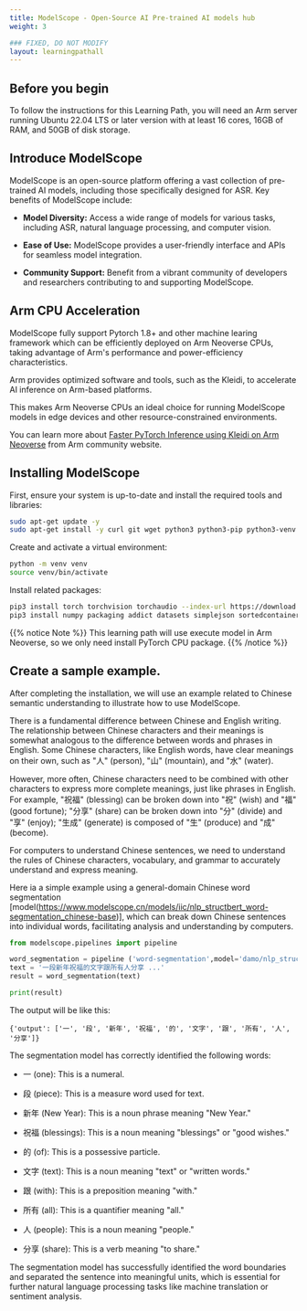 ```yaml
---
title: ModelScope - Open-Source AI Pre-trained AI models hub
weight: 3

### FIXED, DO NOT MODIFY
layout: learningpathall
---
```


## Before you begin

To follow the instructions for this Learning Path, you will need an Arm server running Ubuntu 22.04 LTS or later version with at least 16 cores, 16GB of RAM, and 50GB of disk storage.

## Introduce ModelScope
ModelScope is an open-source platform offering a vast collection of pre-trained AI models, including those specifically designed for ASR. Key benefits of ModelScope include:

* **Model Diversity:** 
    Access a wide range of models for various tasks, including ASR, natural language processing, and computer vision.

* **Ease of Use:** 
    ModelScope provides a user-friendly interface and APIs for seamless model integration.

* **Community Support:** 
    Benefit from a vibrant community of developers and researchers contributing to and supporting ModelScope.


## Arm CPU Acceleration
ModelScope fully support Pytorch 1.8+ and other machine learing framework which can be efficiently deployed on Arm Neoverse CPUs, taking advantage of Arm's performance and power-efficiency characteristics. 

Arm provides optimized software and tools, such as the Kleidi, to accelerate AI inference on Arm-based platforms. 

This makes Arm Neoverse CPUs an ideal choice for running ModelScope models in edge devices and other resource-constrained environments.

You can learn more about [Faster PyTorch Inference using Kleidi on Arm Neoverse](https://community.arm.com/arm-community-blogs/b/servers-and-cloud-computing-blog/posts/faster-pytorch-inference-kleidi-arm-neoverse) from Arm community website.


## Installing ModelScope

First, ensure your system is up-to-date and install the required tools and libraries:

```bash
sudo apt-get update -y
sudo apt-get install -y curl git wget python3 python3-pip python3-venv python-is-python3 
```

Create and activate a virtual environment:
```bash
python -m venv venv
source venv/bin/activate
```

Install related packages: 
```bash
pip3 install torch torchvision torchaudio --index-url https://download.pytorch.org/whl/cpu
pip3 install numpy packaging addict datasets simplejson sortedcontainers transformers

```
{{% notice Note %}}
This learning path will use execute model in Arm Neoverse, so we only need install PyTorch CPU package.
{{% /notice %}}

## Create a sample example.

After completing the installation, we will use an example related to Chinese semantic understanding to illustrate how to use ModelScope.

There is a fundamental difference between Chinese and English writing. The relationship between Chinese characters and their meanings is somewhat analogous to the difference between words and phrases in English. Some Chinese characters, like English words, have clear meanings on their own, such as "人" (person), "山" (mountain), and "水" (water).

However, more often, Chinese characters need to be combined with other characters to express more complete meanings, just like phrases in English. For example, "祝福" (blessing) can be broken down into "祝" (wish) and "福" (good fortune); "分享" (share) can be broken down into "分" (divide) and "享" (enjoy); "生成" (generate) is composed of "生" (produce) and "成" (become).

For computers to understand Chinese sentences, we need to understand the rules of Chinese characters, vocabulary, and grammar to accurately understand and express meaning.

Here ia a simple example using a general-domain Chinese word segmentation [model(https://www.modelscope.cn/models/iic/nlp_structbert_word-segmentation_chinese-base)], which can break down Chinese sentences into individual words, facilitating analysis and understanding by computers.

```python
from modelscope.pipelines import pipeline

word_segmentation = pipeline ('word-segmentation',model='damo/nlp_structbert_word-segmentation_chinese-base')
text = '一段新年祝福的文字跟所有人分享 ...'
result = word_segmentation(text)

print(result)
```

The output will be like this:
```output
{'output': ['一', '段', '新年', '祝福', '的', '文字', '跟', '所有', '人', '分享']}
```

The segmentation model has correctly identified the following words:

- 一 (one): This is a numeral.

- 段 (piece): This is a measure word used for text.

- 新年 (New Year): This is a noun phrase meaning "New Year."

- 祝福 (blessings): This is a noun meaning "blessings" or "good wishes."

- 的 (of): This is a possessive particle.

- 文字 (text): This is a noun meaning "text" or "written words."

- 跟 (with): This is a preposition meaning "with."

- 所有 (all): This is a quantifier meaning "all."

- 人 (people): This is a noun meaning "people."

- 分享 (share): This is a verb meaning "to share."


The segmentation model has successfully identified the word boundaries and separated the sentence into meaningful units, which is essential for further natural language processing tasks like machine translation or sentiment analysis.

